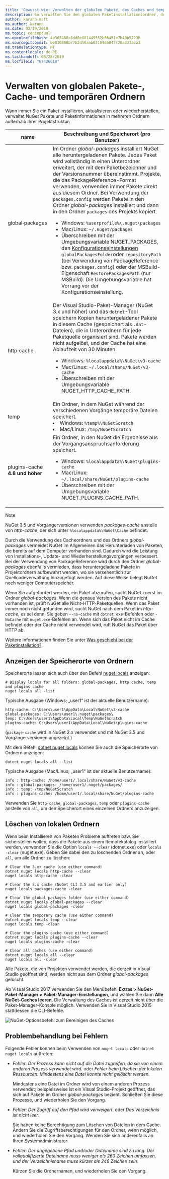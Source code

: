 ```yaml
---
title: 'Gewusst wie: Verwalten der globalen Pakete, des Caches und temporärer Ordner in NuGet'
description: So verwalten Sie den globalen Paketinstallationsordner, den Paketcache und die auf einem Computer vorhandenen temporären Ordner, die bei der Installation, Wiederherstellung und Aktualisierung von Paketen verwendet werden.
author: karann-msft
ms.author: karann
ms.date: 03/19/2018
ms.topic: conceptual
ms.openlocfilehash: 4b365488c8dd0e081449552b06451e7b40b5223b
ms.sourcegitcommit: b6810860b77b2d50aab031040b047c20a333aca3
ms.translationtype: HT
ms.contentlocale: de-DE
ms.lasthandoff: 06/28/2019
ms.locfileid: "67426618"
---
```

# <a name="managing-the-global-packages-cache-and-temp-folders"></a>Verwalten von globalen Pakete-, Cache- und temporären Ordnern

Wann immer Sie ein Paket installieren, aktualisieren oder wiederherstellen, verwaltet NuGet Pakete und Paketinformationen in mehreren Ordnern außerhalb Ihrer Projektstruktur:

| name | Beschreibung und Speicherort (pro Benutzer)|
| --- | --- |
| global&#8209;packages | Im Ordner *global-packages* installiert NuGet alle heruntergeladenen Pakete. Jedes Paket wird vollständig in einen Unterordner erweitert, der mit dem Paketbezeichner und der Versionsnummer übereinstimmt. Projekte, die das PackageReference-Format verwenden, verwenden immer Pakete direkt aus diesem Ordner. Bei Verwendung der `packages.config` werden Pakete in den Ordner *global-packages* installiert und dann in den Ordner `packages` des Projekts kopiert.<br/><ul><li>Windows: `%userprofile%\.nuget\packages`</li><li>Mac/Linux: `~/.nuget/packages`</li><li>Überschreiben mit der Umgebungsvariable NUGET_PACKAGES, den [Konfigurationseinstellungen](../reference/nuget-config-file.md#config-section) `globalPackagesFolder`oder `repositoryPath` (bei Verwendung von PackageReference bzw. `packages.config`) oder der MSBuild-Eigenschaft `RestorePackagesPath` (nur MSBuild). Die Umgebungsvariable hat Vorrang vor der Konfigurationseinstellung.</li></ul> |
| http&#8209;cache | Der Visual Studio-Paket-Manager (NuGet 3.x und höher) und das `dotnet`-Tool speichern Kopien heruntergeladener Pakete in diesem Cache (gespeichert als `.dat`-Dateien), die in Unterordnern für jede Paketquelle organisiert sind. Pakete werden nicht aufgelöst, und der Cache hat eine Ablaufzeit von 30 Minuten.<br/><ul><li>Windows: `%localappdata%\NuGet\v3-cache`</li><li>Mac/Linux: `~/.local/share/NuGet/v3-cache`</li><li>Überschreiben mit der Umgebungsvariable NUGET_HTTP_CACHE_PATH.</li></ul> |
| temp | Ein Ordner, in dem NuGet während der verschiedenen Vorgänge temporäre Dateien speichert.<br/><li>Windows: `%temp%\NuGetScratch`</li><li>Mac/Linux: `/tmp/NuGetScratch`</li></ul> |
| plugins-cache **4.8 und höher** | Ein Ordner, in den NuGet die Ergebnisse aus der Vorgangsanspruchsanforderung speichert.<br/><ul><li>Windows: `%localappdata%\NuGet\plugins-cache`</li><li>Mac/Linux: `~/.local/share/NuGet/plugins-cache`</li><li>Überschreiben mit der Umgebungsvariable NUGET_PLUGINS_CACHE_PATH.</li></ul> |

> [!Note]
> NuGet 3.5 und Vorgängerversionen verwenden *packages-cache* anstelle von *http-cache*, der sich unter `%localappdata%\NuGet\Cache` befindet.

Durch die Verwendung des Cacheordners und des Ordners *global-packages* vermeidet NuGet im Allgemeinen das Herunterladen von Paketen, die bereits auf dem Computer vorhanden sind. Dadurch wird die Leistung von Installations-, Update- und Wiederherstellungsvorgängen verbessert. Bei der Verwendung von PackageReference wird durch den Ordner *global-packages* ebenfalls vermieden, dass heruntergeladene Pakete in Projektordnern aufbewahrt werden, wo sie versehentlich zur Quellcodeverwaltung hinzugefügt werden. Auf diese Weise belegt NuGet noch weniger Computerspeicher.

Wenn Sie aufgefordert werden, ein Paket abzurufen, sucht NuGet zuerst im Ordner *global-packages*. Wenn die genaue Version des Pakets nicht vorhanden ist, prüft NuGet alle Nicht-HTTP-Paketquellen. Wenn das Paket immer noch nicht gefunden wird, sucht NuGet nach dem Paket im *http-cache*, es sei denn, Sie geben `--no-cache` mit `dotnet.exe`-Befehlen oder `-NoCache` mit `nuget.exe`-Befehlen an. Wenn sich das Paket nicht im Cache befindet oder der Cache nicht verwendet wird, ruft NuGet das Paket über HTTP ab.

Weitere Informationen finden Sie unter [Was geschieht bei der Paketinstallation?](../concepts/package-installation-process.md).

## <a name="viewing-folder-locations"></a>Anzeigen der Speicherorte von Ordnern

Speicherorte lassen sich auch über den Befehl [nuget locals](../tools/cli-ref-locals.md) anzeigen:

```cli
# Display locals for all folders: global-packages, http cache, temp and plugins cache
nuget locals all -list
```

Typische Ausgabe (Windows; „user1“ ist der aktuelle Benutzername):

```output
http-cache: C:\Users\user1\AppData\Local\NuGet\v3-cache
global-packages: C:\Users\user1\.nuget\packages\
temp: C:\Users\user1\AppData\Local\Temp\NuGetScratch
plugins-cache: C:\Users\user1\AppData\Local\NuGet\plugins-cache
```

(`package-cache` wird in NuGet 2.x verwendet und mit NuGet 3.5 und Vorgängerversionen angezeigt.)

Mit dem Befehl [dotnet nuget locals](/dotnet/core/tools/dotnet-nuget-locals) können Sie auch die Speicherorte von Ordnern anzeigen:

```cli
dotnet nuget locals all --list
```

Typische Ausgabe (Mac/Linux; „user1“ ist der aktuelle Benutzername):

```output
info : http-cache: /home/user1/.local/share/NuGet/v3-cache
info : global-packages: /home/user1/.nuget/packages/
info : temp: /tmp/NuGetScratch
info : plugins-cache: /home/user1/.local/share/NuGet/plugins-cache
```

Verwenden Sie `http-cache`, `global-packages`, `temp` oder `plugins-cache` anstelle von `all`, um den Speicherort eines einzelnen Ordners anzuzeigen.

## <a name="clearing-local-folders"></a>Löschen von lokalen Ordnern

Wenn beim Installieren von Paketen Probleme auftreten bzw. Sie sicherstellen wollen, dass die Pakete aus einem Remotekatalog installiert werden, verwenden Sie die Option `locals --clear` (dotnet.exe) oder `locals -clear` (nuget.exe). Geben Sie dabei den zu löschenden Ordner an, oder `all`, um alle Ordner zu löschen:

```cli
# Clear the 3.x+ cache (use either command)
dotnet nuget locals http-cache --clear
nuget locals http-cache -clear

# Clear the 2.x cache (NuGet CLI 3.5 and earlier only)
nuget locals packages-cache -clear

# Clear the global packages folder (use either command)
dotnet nuget locals global-packages --clear
nuget locals global-packages -clear

# Clear the temporary cache (use either command)
dotnet nuget locals temp --clear
nuget locals temp -clear

# Clear the plugins cache (use either command)
dotnet nuget locals plugins-cache --clear
nuget locals plugins-cache -clear

# Clear all caches (use either command)
dotnet nuget locals all --clear
nuget locals all -clear
```

Alle Pakete, die von Projekten verwendet werden, die derzeit in Visual Studio geöffnet sind, werden nicht aus dem Ordner *global-packages* gelöscht.

Ab Visual Studio 2017 verwenden Sie den Menübefehl **Extras > NuGet-Paket-Manager > Paket-Manager-Einstellungen**, und wählen Sie dann **Alle NuGet-Caches leeren**. Die Verwaltung des Caches ist derzeit nicht über die Paket-Manager-Konsole möglich. Verwenden Sie in Visual Studio 2015 stattdessen die CLI-Befehle.

![NuGet-Optionsbefehl zum Bereinigen des Caches](media/options-clear-caches.png)

## <a name="troubleshooting-errors"></a>Problembehandlung bei Fehlern

Folgende Fehler können beim Verwenden von `nuget locals` oder `dotnet nuget locals` auftreten:

- *Fehler: Der Prozess kann nicht auf die Datei <package> zugreifen, da sie von einem anderen Prozess verwendet wird.* oder *Fehler beim Löschen der lokalen Ressourcen: Mindestens eine Datei konnte nicht gelöscht werden.*

    Mindestens eine Datei im Ordner wird von einem anderen Prozess verwendet; beispielsweise ist ein Visual Studio-Projekt geöffnet, das sich auf Pakete im Ordner *global-packages* bezieht. Schließen Sie diese Prozesse, und wiederholen Sie den Vorgang.

- *Fehler: Der Zugriff auf den Pfad <path> wird verweigert.* oder *Das Verzeichnis ist nicht leer.*

    Sie haben keine Berechtigung zum Löschen von Dateien in dem Cache. Ändern Sie die Zugriffsberechtigungen für den Ordner, wenn möglich, und wiederholen Sie den Vorgang. Wenden Sie sich anderenfalls an Ihren Systemadministrator.

- *Fehler: Der angegebene Pfad und/oder Dateiname sind zu lang. Der vollqualifizierte Dateiname muss weniger als 260 Zeichen umfassen, und der Verzeichnisname muss kürzer als 248 Zeichen sein.*

    Kürzen Sie die Ordnernamen, und wiederholen Sie den Vorgang.
